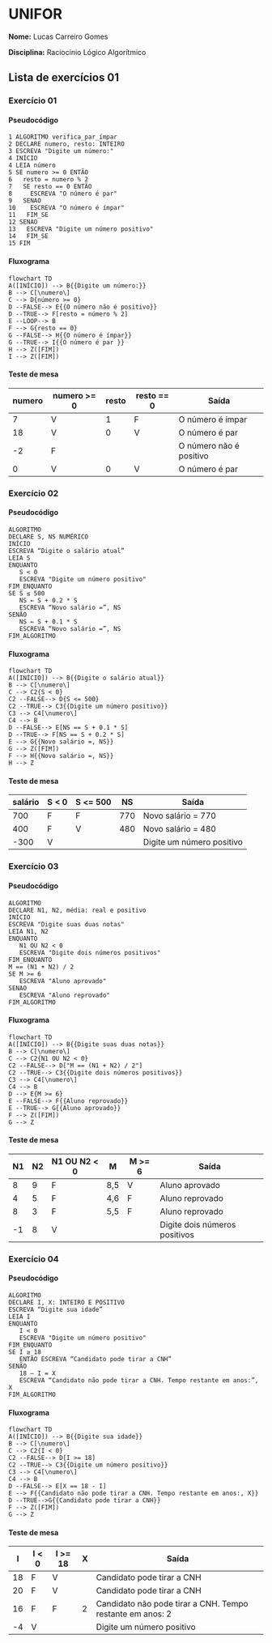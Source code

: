 # UNIFOR
**Nome:** Lucas Carreiro Gomes

**Disciplina:** Raciocínio Lógico Algorítmico

## Lista de exercícios 01

### Exercício 01

#### Pseudocódigo
```
1 ALGORITMO verifica_par_ímpar
2 DECLARE numero, resto: INTEIRO
3 ESCREVA "Digite um número:"
4 INÍCIO
4 LEIA número
5 SE numero >= 0 ENTÃO
6   resto = numero % 2
7   SE resto == 0 ENTÃO
8     ESCREVA "O número é par"
9   SENAO
10    ESCREVA "O número é ímpar"
11   FIM_SE
12 SENAO
13   ESCREVA "Digite um número positivo"
14   FIM_SE
15 FIM
```
#### Fluxograma
```mermaid
flowchart TD
A([INÍCIO]) --> B{{Digite um número:}}
B --> C[\numero\]
C --> D{número >= 0}
D --FALSE--> E{{O número não é positivo}}
D --TRUE--> F[resto = número % 2]
E --LOOP--> B
F --> G{resto == 0}
G --FALSE--> H{{O número é ímpar}}
G --TRUE--> I{{O número é par }}
H --> Z([FIM])
I --> Z([FIM])
```
#### Teste de mesa
| numero | numero >= 0 | resto | resto == 0 | Saída |
| -- | -- | -- | -- | -- |
| 7 | V | 1 | F | O número é ímpar |
| 18 | V | 0 | V | O número é par |
| -2 | F |  |  | O número não é positivo |
| 0 | V | 0 | V | O número é par |


### Exercício 02

#### Pseudocódigo
```
ALGORITMO
DECLARE S, NS NUMÉRICO
INÍCIO
ESCREVA “Digite o salário atual”
LEIA S
ENQUANTO
   S < 0
   ESCREVA "Digite um número positivo"
FIM_ENQUANTO
SE S ≤ 500
   NS ← S + 0.2 * S
   ESCREVA “Novo salário =”, NS
SENÃO
   NS ← S + 0.1 * S
   ESCREVA “Novo salário =”, NS
FIM_ALGORITMO
```
#### Fluxograma
```mermaid
flowchart TD
A([INÍCIO]) --> B{{Digite o salário atual}}
B --> C[\numero\]
C --> C2{S < 0}
C2 --FALSE--> D{S <= 500}
C2 --TRUE--> C3{{Digite um número positivo}}
C3 --> C4[\numero\]
C4 --> B
D --FALSE--> E[NS == S + 0.1 * S]
D --TRUE--> F[NS == S + 0.2 * S]
E --> G{{Novo salário =, NS}}
G --> Z([FIM])
F --> H{{Novo salário =, NS}}
H --> Z
```
#### Teste de mesa
| salário | S < 0 | S <= 500 | NS | Saída |
| -- | -- | -- | -- | -- |
| 700 | F | F | 770 | Novo salário = 770 |
| 400 | F | V | 480 | Novo salário = 480 |
| -300 | V |  |  | Digite um número positivo |

### Exercício 03

#### Pseudocódigo
```
ALGORITMO
DECLARE N1, N2, média: real e positivo
INÍCIO
ESCREVA "Digite suas duas notas"
LEIA N1, N2
ENQUANTO
   N1 OU N2 < 0
   ESCREVA "Digite dois números positivos"
FIM_ENQUANTO
M == (N1 + N2) / 2
SE M >= 6
   ESCREVA "Aluno aprovado"
SENAO
   ESCREVA "Aluno reprovado"
FIM_ALGORITMO
```
#### Fluxograma
```mermaid
flowchart TD
A([INÍCIO]) --> B{{Digite suas duas notas}}
B --> C[\numero\]
C --> C2{N1 OU N2 < 0}
C2 --FALSE--> D["M == (N1 + N2) / 2"]
C2 --TRUE--> C3{{Digite dois números positivos}}
C3 --> C4[\numero\]
C4 --> B
D --> E{M >= 6}
E --FALSE--> F{{Aluno reprovado}}
E --TRUE--> G{{Aluno aprovado}}
F --> Z([FIM])
G --> Z
```
#### Teste de mesa
| N1 | N2 | N1 OU N2 < 0 | M | M >= 6 | Saída |
| -- | -- | -- | -- | -- | -- |
| 8 | 9 | F | 8,5 | V | Aluno aprovado |
| 4 | 5 | F | 4,6 | F | Aluno reprovado |
| 8 | 3 | F | 5,5 | F | Aluno reprovado |
| -1 | 8 | V |  |  | Digite dois números positivos |

### Exercício 04

#### Pseudocódigo
```
ALGORITMO
DECLARE I, X: INTEIRO E POSITIVO
ESCREVA “Digite sua idade”
LEIA I
ENQUANTO
   I < 0
   ESCREVA "Digite um número positivo"
FIM_ENQUANTO
SE I ≥ 18
   ENTÃO ESCREVA “Candidato pode tirar a CNH”
SENÃO
   18 – I = X
   ESCREVA “Candidato não pode tirar a CNH. Tempo restante em anos:”, X
FIM_ALGORITMO
```
#### Fluxograma
```mermaid
flowchart TD
A([INÍCIO]) --> B{{Digite sua idade}}
B --> C[\numero\]
C --> C2{I < 0}
C2 --FALSE--> D[I >= 18]
C2 --TRUE--> C3{{Digite um número positivo}}
C3 --> C4[\numero\]
C4 --> B
D --FALSE--> E[X == 18 - I]
E --> F{{Candidato não pode tirar a CNH. Tempo restante em anos:, X}}
D --TRUE-->G{{Candidato pode tirar a CNH}}
F --> Z([FIM])
G --> Z
```
#### Teste de mesa
| I | I < 0 | I >= 18 | X | Saída |
| -- | -- | -- | -- | -- |
| 18 | F | V |  | Candidato pode tirar a CNH |
| 20 | F | V |  | Candidato pode tirar a CNH |
| 16 | F | F | 2 | Candidato não pode tirar a CNH. Tempo restante em anos: 2 |
| -4 | V |  |  | Digite um número positivo |
